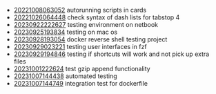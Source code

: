 - [20221008063052](/zet/20221008063052/README.md) autorunning scripts in cards
- [20221026064448](/zet/20221026064448/README.md) check syntax of dash lists for tabstop 4
- [20230922222627](/zet/20230922222627/README.md) testing environment on netbook
- [20230925193834](/zet/20230925193834/README.md) testing on mac os
- [20230928193054](/zet/20230928193054/README.md) docker reverse shell testing project
- [20230929023221](/zet/20230929023221/README.md) testing user interfaces in fzf
- [20230929194846](/zet/20230929194846/README.md) testing if shortcuts will work and not pick up extra files
- [20231001222624](/zet/20231001222624/README.md) test gzip append functionality
- [20231007144438](/zet/20231007144438/README.md) automated testing
- [20231007144749](/zet/20231007144749/README.md) integration test for dockerfile
